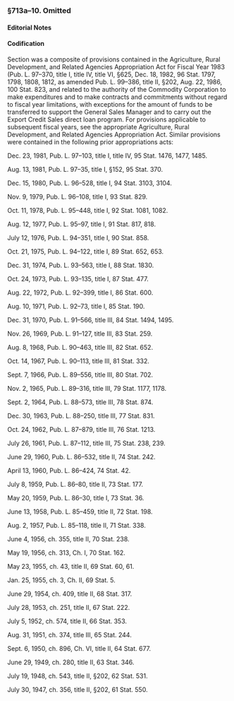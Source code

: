### §713a–10. Omitted ###

#### **Editorial Notes** ####

#### Codification ####

Section was a composite of provisions contained in the Agriculture, Rural Development, and Related Agencies Appropriation Act for Fiscal Year 1983 (Pub. L. 97–370, title I, title IV, title VI, §625, Dec. 18, 1982, 96 Stat. 1797, 1798, 1808, 1812, as amended Pub. L. 99–386, title II, §202, Aug. 22, 1986, 100 Stat. 823, and related to the authority of the Commodity Corporation to make expenditures and to make contracts and commitments without regard to fiscal year limitations, with exceptions for the amount of funds to be transferred to support the General Sales Manager and to carry out the Export Credit Sales direct loan program. For provisions applicable to subsequent fiscal years, see the appropriate Agriculture, Rural Development, and Related Agencies Appropriation Act. Similar provisions were contained in the following prior appropriations acts:

Dec. 23, 1981, Pub. L. 97–103, title I, title IV, 95 Stat. 1476, 1477, 1485.

Aug. 13, 1981, Pub. L. 97–35, title I, §152, 95 Stat. 370.

Dec. 15, 1980, Pub. L. 96–528, title I, 94 Stat. 3103, 3104.

Nov. 9, 1979, Pub. L. 96–108, title I, 93 Stat. 829.

Oct. 11, 1978, Pub. L. 95–448, title I, 92 Stat. 1081, 1082.

Aug. 12, 1977, Pub. L. 95–97, title I, 91 Stat. 817, 818.

July 12, 1976, Pub. L. 94–351, title I, 90 Stat. 858.

Oct. 21, 1975, Pub. L. 94–122, title I, 89 Stat. 652, 653.

Dec. 31, 1974, Pub. L. 93–563, title I, 88 Stat. 1830.

Oct. 24, 1973, Pub. L. 93–135, title I, 87 Stat. 477.

Aug. 22, 1972, Pub. L. 92–399, title I, 86 Stat. 600.

Aug. 10, 1971, Pub. L. 92–73, title I, 85 Stat. 190.

Dec. 31, 1970, Pub. L. 91–566, title III, 84 Stat. 1494, 1495.

Nov. 26, 1969, Pub. L. 91–127, title III, 83 Stat. 259.

Aug. 8, 1968, Pub. L. 90–463, title III, 82 Stat. 652.

Oct. 14, 1967, Pub. L. 90–113, title III, 81 Stat. 332.

Sept. 7, 1966, Pub. L. 89–556, title III, 80 Stat. 702.

Nov. 2, 1965, Pub. L. 89–316, title III, 79 Stat. 1177, 1178.

Sept. 2, 1964, Pub. L. 88–573, title III, 78 Stat. 874.

Dec. 30, 1963, Pub. L. 88–250, title III, 77 Stat. 831.

Oct. 24, 1962, Pub. L. 87–879, title III, 76 Stat. 1213.

July 26, 1961, Pub. L. 87–112, title III, 75 Stat. 238, 239.

June 29, 1960, Pub. L. 86–532, title II, 74 Stat. 242.

April 13, 1960, Pub. L. 86–424, 74 Stat. 42.

July 8, 1959, Pub. L. 86–80, title II, 73 Stat. 177.

May 20, 1959, Pub. L. 86–30, title I, 73 Stat. 36.

June 13, 1958, Pub. L. 85–459, title II, 72 Stat. 198.

Aug. 2, 1957, Pub. L. 85–118, title II, 71 Stat. 338.

June 4, 1956, ch. 355, title II, 70 Stat. 238.

May 19, 1956, ch. 313, Ch. I, 70 Stat. 162.

May 23, 1955, ch. 43, title II, 69 Stat. 60, 61.

Jan. 25, 1955, ch. 3, Ch. II, 69 Stat. 5.

June 29, 1954, ch. 409, title II, 68 Stat. 317.

July 28, 1953, ch. 251, title II, 67 Stat. 222.

July 5, 1952, ch. 574, title II, 66 Stat. 353.

Aug. 31, 1951, ch. 374, title III, 65 Stat. 244.

Sept. 6, 1950, ch. 896, Ch. VI, title II, 64 Stat. 677.

June 29, 1949, ch. 280, title II, 63 Stat. 346.

July 19, 1948, ch. 543, title II, §202, 62 Stat. 531.

July 30, 1947, ch. 356, title II, §202, 61 Stat. 550.